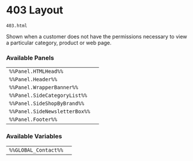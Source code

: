 # 403 Layout

`403.html`

Shown when a customer does not have the permissions necessary to view a particular category, product or web page.

### Available Panels
|||
|---|---|
| `%%Panel.HTMLHead%%` |
| `%%Panel.Header%%` |
| `%%Panel.WrapperBanner%%` |
| `%%Panel.SideCategoryList%%` |
| `%%Panel.SideShopByBrand%%` |
| `%%Panel.SideNewsletterBox%%` |
| `%%Panel.Footer%%` |

### Available Variables

|||
|---|---|
| `%%GLOBAL_Contact%%` |
